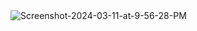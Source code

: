 <img src="https://i.ibb.co/MRZY1x4/Screenshot-2024-03-11-at-9-56-28-PM.png" alt="Screenshot-2024-03-11-at-9-56-28-PM" border="0">
